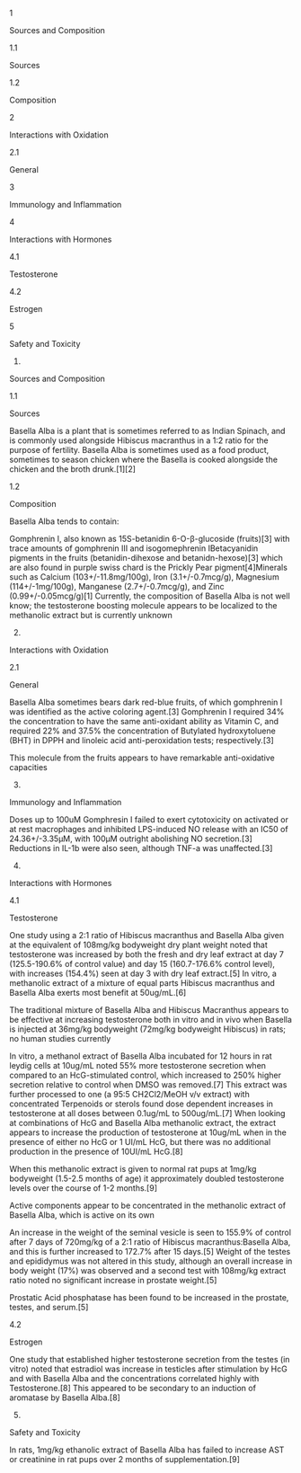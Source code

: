 1

Sources and Composition

1.1

Sources

1.2

Composition

2

Interactions with Oxidation

2.1

General

3

Immunology and Inflammation

4

Interactions with Hormones

4.1

Testosterone

4.2

Estrogen

5

Safety and Toxicity

1.

Sources and Composition

1.1

Sources

Basella Alba is a plant that is sometimes referred to as Indian Spinach, and is commonly used alongside Hibiscus macranthus in a 1:2 ratio for the purpose of fertility. Basella Alba is sometimes used as a food product, sometimes to season chicken where the Basella is cooked alongside the chicken and the broth drunk.[1][2]

1.2

Composition

Basella Alba tends to contain:

Gomphrenin I, also known as 15S-betanidin 6-O-β-glucoside (fruits)[3] with trace amounts of gomphrenin III and isogomephrenin IBetacyanidin pigments in the fruits (betanidin-dihexose and betanidn-hexose)[3] which are also found in purple swiss chard is the Prickly Pear pigment[4]Minerals such as Calcium (103+/-11.8mg/100g), Iron (3.1+/-0.7mcg/g), Magnesium (114+/-1mg/100g), Manganese (2.7+/-0.7mcg/g), and Zinc (0.99+/-0.05mcg/g)[1]
Currently, the composition of Basella Alba is not well know; the testosterone boosting molecule appears to be localized to the methanolic extract but is currently unknown


2.

Interactions with Oxidation

2.1

General

Basella Alba sometimes bears dark red-blue fruits, of which gomphrenin I was identified as the active coloring agent.[3] Gomphrenin I required 34% the concentration to have the same anti-oxidant ability as Vitamin C, and required 22% and 37.5% the concentration of Butylated hydroxytoluene (BHT) in DPPH and linoleic acid anti-peroxidation tests; respectively.[3]


This molecule from the fruits appears to have remarkable anti-oxidative capacities


3.

Immunology and Inflammation

Doses up to 100uM Gomphresin I failed to exert cytotoxicity on activated or at rest macrophages and inhibited LPS-induced NO release with an IC50 of 24.36+/-3.35μM, with 100μM outright abolishing NO secretion.[3] Reductions in IL-1b were also seen, although TNF-a was unaffected.[3]

4.

Interactions with Hormones

4.1

Testosterone

One study using a 2:1 ratio of Hibiscus macranthus and Basella Alba given at the equivalent of 108mg/kg bodyweight dry plant weight noted that testosterone was increased by both the fresh and dry leaf extract at day 7 (125.5-190.6% of control value) and day 15 (160.7-176.6% control level), with increases (154.4%) seen at day 3 with dry leaf extract.[5] In vitro, a methanolic extract of a mixture of equal parts Hibiscus macranthus and Basella Alba exerts most benefit at 50ug/mL.[6]


The traditional mixture of Basella Alba and Hibiscus Macranthus appears to be effective at increasing testosterone both in vitro and in vivo when Basella is injected at 36mg/kg bodyweight (72mg/kg bodyweight Hibiscus) in rats; no human studies currently


In vitro, a methanol extract of Basella Alba incubated for 12 hours in rat leydig cells at 10ug/mL noted 55% more testosterone secretion when compared to an HcG-stimulated control, which increased to 250% higher secretion relative to control when DMSO was removed.[7] This extract was further processed to one (a 95:5 CH2Cl2/MeOH v/v extract) with concentrated Terpenoids or sterols found dose dependent increases in testosterone at all doses between 0.1ug/mL to 500ug/mL.[7] When looking at combinations of HcG and Basella Alba methanolic extract, the extract appears to increase the production of testosterone at 10ug/mL when in the presence of either no HcG or 1 UI/mL HcG, but there was no additional production in the presence of 10UI/mL HcG.[8]

When this methanolic extract is given to normal rat pups at 1mg/kg bodyweight (1.5-2.5 months of age) it approximately doubled testosterone levels over the course of 1-2 months.[9]


Active components appear to be concentrated in the methanolic extract of Basella Alba, which is active on its own


An increase in the weight of the seminal vesicle is seen to 155.9% of control after 7 days of 720mg/kg of a 2:1 ratio of Hibiscus macranthus:Basella Alba, and this is further increased to 172.7% after 15 days.[5] Weight of the testes and epididymus was not altered in this study, although an overall increase in body weight (17%) was observed and a second test with 108mg/kg extract ratio noted no significant increase in prostate weight.[5]

Prostatic Acid phosphatase has been found to be increased in the prostate, testes, and serum.[5]

4.2

Estrogen

One study that established higher testosterone secretion from the testes (in vitro) noted that estradiol was increase in testicles after stimulation by HcG and with Basella Alba and the concentrations correlated highly with Testosterone.[8] This appeared to be secondary to an induction of aromatase by Basella Alba.[8]

5.

Safety and Toxicity

In rats, 1mg/kg ethanolic extract of Basella Alba has failed to increase AST or creatinine in rat pups over 2 months of supplementation.[9]

